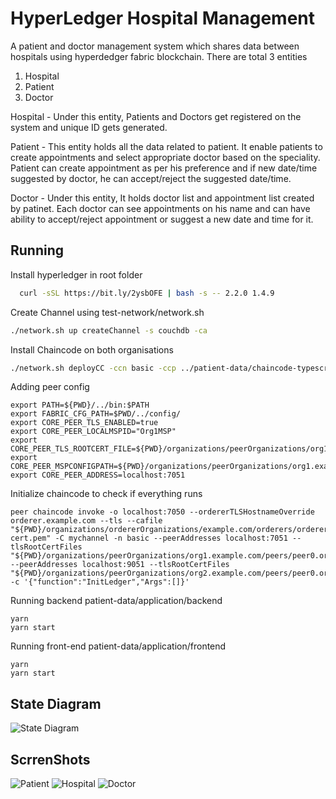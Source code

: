 
# HyperLedger Hospital Management 
A patient and doctor management system which shares data between hospitals using hyperdedger fabric blockchain. There are total 3 entities 
1. Hospital
2. Patient
3. Doctor

Hospital - Under this entity, Patients and Doctors get registered on the system and unique ID gets generated. 

Patient - This entity holds all the data related to patient. It enable patients to create appointments and select appropriate doctor based on the speciality. Patient can create appointment as per his preference and if new date/time suggested by doctor, he can accept/reject the suggested date/time.

Doctor - Under this entity, It holds doctor list and appointment list created by patinet. Each doctor can see appointments on his name and can have ability to accept/reject appointment or suggest a new date and time for it.






## Running


Install hyperledger in root folder
```bash
  curl -sSL https://bit.ly/2ysbOFE | bash -s -- 2.2.0 1.4.9
```

Create Channel using test-network/network.sh

```bash
./network.sh up createChannel -s couchdb -ca
```

Install Chaincode on both organisations

```bash
./network.sh deployCC -ccn basic -ccp ../patient-data/chaincode-typescript/ -ccl typescript
```

Adding peer config
```
export PATH=${PWD}/../bin:$PATH
export FABRIC_CFG_PATH=$PWD/../config/
export CORE_PEER_TLS_ENABLED=true
export CORE_PEER_LOCALMSPID="Org1MSP"
export CORE_PEER_TLS_ROOTCERT_FILE=${PWD}/organizations/peerOrganizations/org1.example.com/peers/peer0.org1.example.com/tls/ca.crt
export CORE_PEER_MSPCONFIGPATH=${PWD}/organizations/peerOrganizations/org1.example.com/users/Admin@org1.example.com/msp
export CORE_PEER_ADDRESS=localhost:7051
```

Initialize chaincode to check if everything runs

```
peer chaincode invoke -o localhost:7050 --ordererTLSHostnameOverride orderer.example.com --tls --cafile "${PWD}/organizations/ordererOrganizations/example.com/orderers/orderer.example.com/msp/tlscacerts/tlsca.example.com-cert.pem" -C mychannel -n basic --peerAddresses localhost:7051 --tlsRootCertFiles "${PWD}/organizations/peerOrganizations/org1.example.com/peers/peer0.org1.example.com/tls/ca.crt" --peerAddresses localhost:9051 --tlsRootCertFiles "${PWD}/organizations/peerOrganizations/org2.example.com/peers/peer0.org2.example.com/tls/ca.crt" -c '{"function":"InitLedger","Args":[]}'
```

Running backend patient-data/application/backend
```
yarn
yarn start
```

Running front-end patient-data/application/frontend
```
yarn 
yarn start
```


## State Diagram

![State Diagram](https://raw.githubusercontent.com/vinaysingh8866/HyperLedgerMedicalData/main/State%20Diagram.jpg)


## ScrrenShots

![Patient ](https://raw.githubusercontent.com/vinaysingh8866/HyperLedgerMedicalData/main/PatientScreenShot.png)
![Hospital ](https://raw.githubusercontent.com/vinaysingh8866/HyperLedgerMedicalData/main/HospitalScreenShot.png)
![Doctor ](https://raw.githubusercontent.com/vinaysingh8866/HyperLedgerMedicalData/main/DoctorScreenShot.png)


